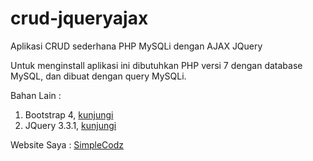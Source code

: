 # crud-jqueryajax
Aplikasi CRUD sederhana PHP MySQLi dengan AJAX JQuery

Untuk menginstall aplikasi ini dibutuhkan PHP versi 7 dengan database MySQL, dan dibuat dengan query MySQLi.

Bahan Lain :
<ol>
  <li>Bootstrap 4, <a href="https://getbootstrap.com/">kunjungi</a></li>
  <li>JQuery 3.3.1, <a href="https://jquery.com/">kunjungi</a></li>
</ol>

Website Saya : <a href="https://simplecodz.blogspot.com">SimpleCodz</a>
